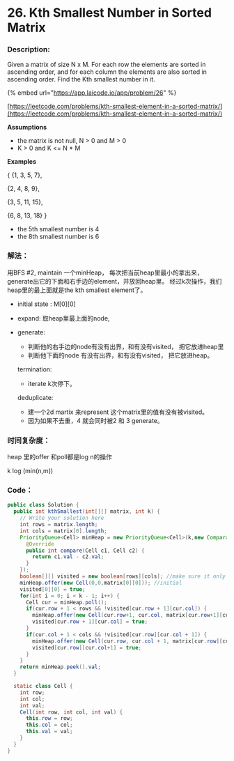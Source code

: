 # 26. Kth Smallest Number in Sorted Matrix

### Description:

Given a matrix of size N x M. For each row the elements are sorted in ascending order, and for each column the elements are also sorted in ascending order. Find the Kth smallest number in it.

{% embed url="https://app.laicode.io/app/problem/26" %}

[https://leetcode.com/problems/kth-smallest-element-in-a-sorted-matrix/](https://leetcode.com/problems/kth-smallest-element-in-a-sorted-matrix/)

**Assumptions**

* the matrix is not null, N &gt; 0 and M &gt; 0
* K &gt; 0 and K &lt;= N \* M

**Examples**

{ {1,  3,   5,  7},

  {2,  4,   8,   9},

  {3,  5, 11, 15},

  {6,  8, 13, 18} }

* the 5th smallest number is 4
* the 8th smallest number is 6

### 解法：

用BFS \#2,  maintain 一个minHeap， 每次把当前heap里最小的拿出来，generate出它的下面和右手边的element，并放回heap里。 经过k次操作，我们heap里的最上面就是the kth smallest element了。

* initial state : M\[0\]\[0\]
* expand: 取heap里最上面的node, 
* generate:

  * 判断他的右手边的node有没有出界，和有没有visited， 把它放进heap里
  * 判断他下面的node 有没有出界，和有没有visited， 把它放进heap。

  termination: 

  * iterate k次停下。

  deduplicate:

  * 建一个2d martix 来represent 这个matrix里的值有没有被visited。
  * 因为如果不去重，4 就会同时被2 和 3 generate。

### 时间复杂度：

heap 里的offer 和poll都是log n的操作

k log \(min\(n,m\)\)  

### Code：

```java
public class Solution {
  public int kthSmallest(int[][] matrix, int k) {
    // Write your solution here
    int rows = matrix.length;
    int cols = matrix[0].length;
    PriorityQueue<Cell> minHeap = new PriorityQueue<Cell>(k,new Comparator<Cell>(){
      @Override
      public int compare(Cell c1, Cell c2) { 
        return c1.val - c2.val;
      }
    });
    boolean[][] visited = new boolean[rows][cols]; //make sure it only expand and generate once
    minHeap.offer(new Cell(0,0,matrix[0][0])); //initial 
    visited[0][0] = true;
    for(int i = 0; i < k - 1; i++) {
      Cell cur = minHeap.poll();
      if(cur.row + 1 < rows && !visited[cur.row + 1][cur.col]) {
        minHeap.offer(new Cell(cur.row+1, cur.col, matrix[cur.row+1][cur.col]));
        visited[cur.row + 1][cur.col] = true;
      }
      if(cur.col + 1 < cols && !visited[cur.row][cur.col + 1]) {
        minHeap.offer(new Cell(cur.row, cur.col + 1, matrix[cur.row][cur.col + 1]));
        visited[cur.row][cur.col+1] = true;
      }
    }
    return minHeap.peek().val;
  }

  static class Cell {
    int row;
    int col;
    int val;
    Cell(int row, int col, int val) {
      this.row = row;
      this.col = col;
      this.val = val;
    }
  }
}
```



